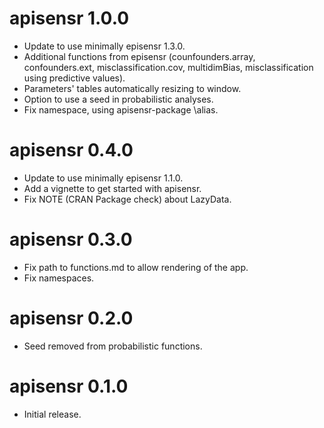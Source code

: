 # apisensr 1.0.0
* Update to use minimally episensr 1.3.0.
* Additional functions from episensr (counfounders.array, confounders.ext, misclassification.cov, multidimBias, misclassification using predictive values).
* Parameters' tables automatically resizing to window.
* Option to use a seed in probabilistic analyses.
* Fix namespace, using apisensr-package \alias.

# apisensr 0.4.0
* Update to use minimally episensr 1.1.0.
* Add a vignette to get started with apisensr.
* Fix NOTE (CRAN Package check) about LazyData.

# apisensr 0.3.0

* Fix path to functions.md to allow rendering of the app.
* Fix namespaces.

# apisensr 0.2.0

* Seed removed from probabilistic functions.

# apisensr 0.1.0

* Initial release.
